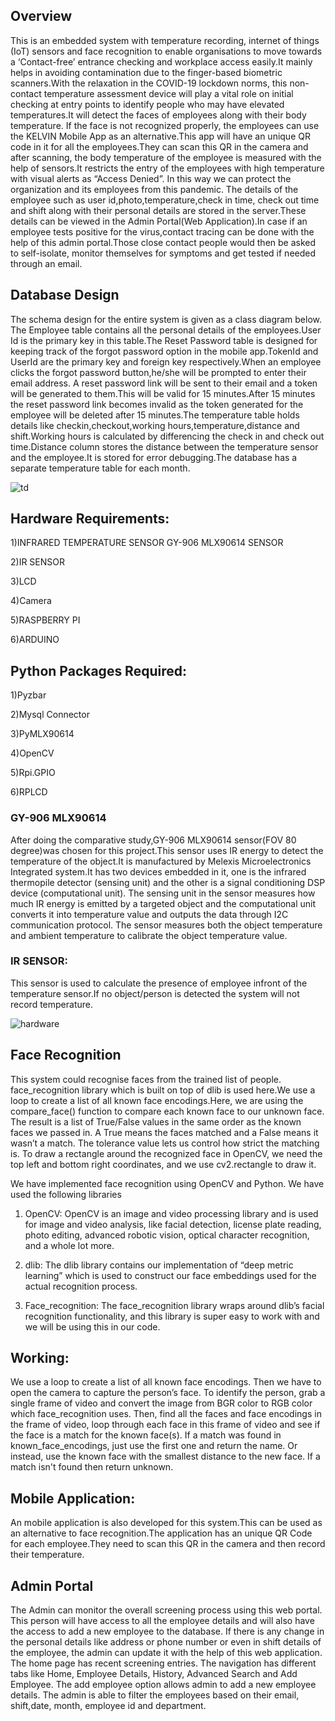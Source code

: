 	
## Overview	
	
This is an embedded system with temperature recording, internet of things (IoT) sensors and face recognition to enable organisations to move towards a ‘Contact-free’ entrance checking and workplace access easily.It mainly helps in avoiding contamination due to the finger-based biometric scanners.With the relaxation in the COVID-19 lockdown norms, this non-contact temperature assessment device will play a vital role on initial checking at entry points to identify people who may have elevated temperatures.It will detect the faces of employees along with their body temperature. If the face is not recognized properly, the employees can use the KELVIN Mobile App as an alternative.This app will have an unique QR code in it for all the employees.They can scan this QR in the camera and after scanning, the body temperature of the employee is measured with the help of sensors.It restricts the entry of the employees with high temperature with visual alerts as “Access Denied”. In this  way we can protect the organization and its employees from this pandemic.
The details of the employee such as user id,photo,temperature,check in time, check out time and shift along with their personal details are stored in the server.These details can be viewed in the Admin Portal(Web Application).In case if an employee tests positive for the virus,contact tracing can be done with the help of this admin portal.Those close contact people would then be asked to self-isolate, monitor themselves for symptoms and get tested if needed through an email.

## Database Design
The schema design for the entire system is given as a class diagram below. The Employee table contains all the personal details of the employees.User Id is the primary key in this table.The Reset Password table is designed for keeping track of the forgot password option in the mobile app.TokenId and UserId are the primary key and foreign key respectively.When an employee clicks the forgot password button,he/she will be prompted to enter their email address. A reset password link will be sent to  their email and a token will be generated to them.This will be valid for 15 minutes.After 15 minutes the reset password link becomes invalid as the token generated for the employee will be deleted after 15 minutes.The temperature table holds details like checkin,checkout,working hours,temperature,distance and shift.Working hours is calculated by differencing the check in and check out time.Distance column stores the distance between the temperature sensor and the employee.It is stored for error debugging.The database has a separate temperature table for each month.


![td](https://user-images.githubusercontent.com/59678585/101355608-d0061a00-38bc-11eb-941a-1ae9e364e604.png)

## Hardware Requirements:
 
 1)INFRARED TEMPERATURE SENSOR GY-906 MLX90614 SENSOR
 
 2)IR SENSOR
 
 3)LCD
 
 4)Camera
 
 5)RASPBERRY PI 
 
 6)ARDUINO

## Python Packages Required:

 1)Pyzbar
 
 2)Mysql Connector
 
 3)PyMLX90614
 
 4)OpenCV
 
 5)Rpi.GPIO
 
 6)RPLCD

### GY-906 MLX90614
After doing the comparative study,GY-906 MLX90614 sensor(FOV 80 degree)was chosen for this project.This sensor uses IR energy to detect the temperature of the object.It is manufactured by Melexis Microelectronics Integrated system.It has two devices embedded in it, one is the infrared thermopile detector (sensing unit) and the other is a signal conditioning DSP device (computational unit).
 The sensing unit in the sensor measures how much IR energy is emitted by a targeted object and the computational unit converts it into temperature value and outputs the data through I2C communication protocol. The sensor measures both the object temperature and ambient temperature to calibrate the object temperature value.

### IR SENSOR:
This sensor is used to calculate the presence of employee infront of the temperature sensor.If no object/person is detected the system will not record temperature.


![hardware](https://user-images.githubusercontent.com/59678585/101358114-6720a100-38c0-11eb-91de-986e77fd756e.JPG)

## Face Recognition

This system could recognise faces from the trained list of people. face_recognition library  which is built on top of dlib is used here.We use a  loop to create a list of all known face encodings.Here, we are using the compare_face() function to compare each known face to our unknown face. The result is a list of True/False values in the same order as the known faces we passed in. A True means the faces matched and a False means it wasn’t a match. The tolerance value lets us control how strict the matching is. To draw a rectangle around the recognized face in OpenCV, we need the top left and bottom right coordinates, and we use cv2.rectangle to draw it.

We have implemented face recognition using OpenCV and Python. We have used the following libraries

1) OpenCV: OpenCV is an image and video processing library and is used for image and video analysis, like facial detection, license plate reading, photo editing, advanced robotic vision, optical character recognition, and a whole lot more.

2) dlib: The dlib library contains our implementation of “deep metric learning” which is used to construct our face embeddings used for the actual recognition process. 

3) Face_recognition: The face_recognition  library wraps around dlib’s facial recognition functionality, and this library is super easy to work with and we will be using this in our code. 

## Working:
We use a  loop to create a list of all known face encodings. Then we have to open the camera to capture the person’s face. To identify the person, grab a single frame of video and convert the image from BGR color to RGB color which face_recognition uses. Then, find all the faces and face encodings in the frame of video, loop through each face in this frame of video and see if the face is a match for the known face(s). If a match was found in known_face_encodings, just use the first one and return the name. Or instead, use the known face with the smallest distance to the new face. If a match isn't found then return unknown.

## Mobile Application:

An mobile application is also developed for this system.This can be used as an alternative to face recognition.The application has an unique QR Code for each employee.They need to scan this QR in the camera and then record their temperature.

## Admin Portal

The Admin can monitor the overall screening process using this web portal. This person will have access to all the employee details and will also have the access to add a new employee to the database. If there is any change in the personal details like address or phone number or even in shift details  of the employee, the admin can update it with the help of this web application. The home page has recent screening entries. The navigation has different tabs like Home, Employee Details, History, Advanced Search and Add Employee. The add employee option allows admin to add a new employee details. The admin is able to filter the employees based on their email, shift,date, month, employee id and department. 









